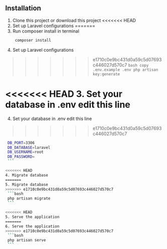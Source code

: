 
## Installation
1. Clone this project or download this project
<<<<<<< HEAD
2. Set up Laravel configurations
=======
2. Run composer install in terminal
   ```bash
    composer install
    ```
3. Set up Laravel configurations
>>>>>>> e1710c0e9bc431d0a59c5d07693c446027d570c7
    ```bash
    copy .env.example .env
    php artisan key:generate
    ```

<<<<<<< HEAD
3. Set your database in .env edit this line
=======
4. Set your database in .env edit this line
>>>>>>> e1710c0e9bc431d0a59c5d07693c446027d570c7
   ```bash
    DB_PORT=3306
    DB_DATABASE=laravel
    DB_USERNAME=root
    DB_PASSWORD=
    ```

<<<<<<< HEAD
4. Migrate database
=======
5. Migrate database
>>>>>>> e1710c0e9bc431d0a59c5d07693c446027d570c7
    ```bash
    php artisan migrate
    ```

<<<<<<< HEAD
5. Serve the application
=======
6. Serve the application
>>>>>>> e1710c0e9bc431d0a59c5d07693c446027d570c7
    ```bash
    php artisan serve
    ```
